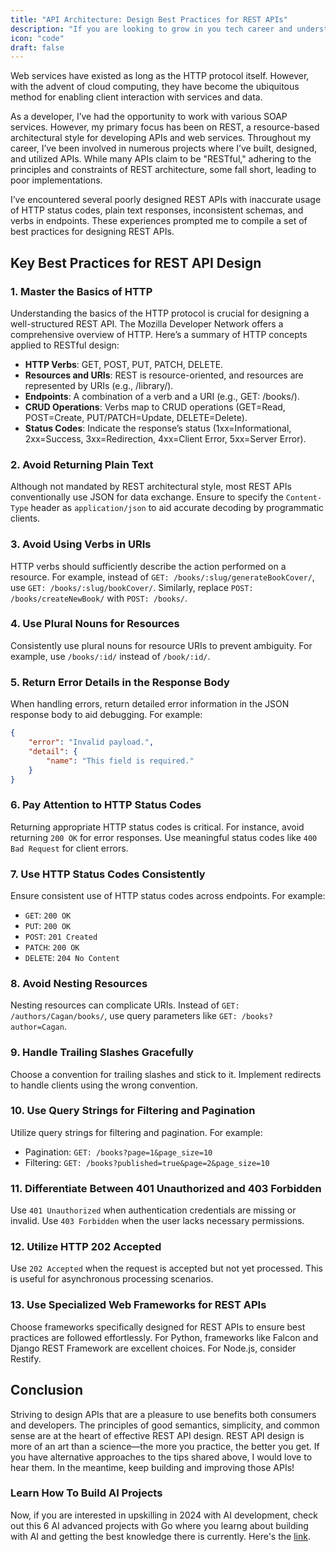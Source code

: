 ```yaml
---
title: "API Architecture: Design Best Practices for REST APIs"
description: "If you are looking to grow in you tech career and understand system design indepth, this guide is for you."
icon: "code"
draft: false
---
```


Web services have existed as long as the HTTP protocol itself. However, with the advent of cloud computing, they have become the ubiquitous method for enabling client interaction with services and data.

As a developer, I’ve had the opportunity to work with various SOAP services. However, my primary focus has been on REST, a resource-based architectural style for developing APIs and web services. Throughout my career, I’ve been involved in numerous projects where I’ve built, designed, and utilized APIs. While many APIs claim to be "RESTful," adhering to the principles and constraints of REST architecture, some fall short, leading to poor implementations.

I’ve encountered several poorly designed REST APIs with inaccurate usage of HTTP status codes, plain text responses, inconsistent schemas, and verbs in endpoints. These experiences prompted me to compile a set of best practices for designing REST APIs.

## Key Best Practices for REST API Design

### 1. Master the Basics of HTTP

Understanding the basics of the HTTP protocol is crucial for designing a well-structured REST API. The Mozilla Developer Network offers a comprehensive overview of HTTP. Here’s a summary of HTTP concepts applied to RESTful design:

- **HTTP Verbs**: GET, POST, PUT, PATCH, DELETE.
- **Resources and URIs**: REST is resource-oriented, and resources are represented by URIs (e.g., /library/).
- **Endpoints**: A combination of a verb and a URI (e.g., GET: /books/).
- **CRUD Operations**: Verbs map to CRUD operations (GET=Read, POST=Create, PUT/PATCH=Update, DELETE=Delete).
- **Status Codes**: Indicate the response’s status (1xx=Informational, 2xx=Success, 3xx=Redirection, 4xx=Client Error, 5xx=Server Error).

### 2. Avoid Returning Plain Text

Although not mandated by REST architectural style, most REST APIs conventionally use JSON for data exchange. Ensure to specify the `Content-Type` header as `application/json` to aid accurate decoding by programmatic clients.

### 3. Avoid Using Verbs in URIs

HTTP verbs should sufficiently describe the action performed on a resource. For example, instead of `GET: /books/:slug/generateBookCover/`, use `GET: /books/:slug/bookCover/`. Similarly, replace `POST: /books/createNewBook/` with `POST: /books/`.

### 4. Use Plural Nouns for Resources

Consistently use plural nouns for resource URIs to prevent ambiguity. For example, use `/books/:id/` instead of `/book/:id/`.

### 5. Return Error Details in the Response Body

When handling errors, return detailed error information in the JSON response body to aid debugging. For example:

```json
{
    "error": "Invalid payload.",
    "detail": {
        "name": "This field is required."
    }
}
```

### 6. Pay Attention to HTTP Status Codes

Returning appropriate HTTP status codes is critical. For instance, avoid returning `200 OK` for error responses. Use meaningful status codes like `400 Bad Request` for client errors.

### 7. Use HTTP Status Codes Consistently

Ensure consistent use of HTTP status codes across endpoints. For example:

- `GET`: `200 OK`
- `PUT`: `200 OK`
- `POST`: `201 Created`
- `PATCH`: `200 OK`
- `DELETE`: `204 No Content`

### 8. Avoid Nesting Resources

Nesting resources can complicate URIs. Instead of `GET: /authors/Cagan/books/`, use query parameters like `GET: /books?author=Cagan`.

### 9. Handle Trailing Slashes Gracefully

Choose a convention for trailing slashes and stick to it. Implement redirects to handle clients using the wrong convention.

### 10. Use Query Strings for Filtering and Pagination

Utilize query strings for filtering and pagination. For example:

- Pagination: `GET: /books?page=1&page_size=10`
- Filtering: `GET: /books?published=true&page=2&page_size=10`

### 11. Differentiate Between 401 Unauthorized and 403 Forbidden

Use `401 Unauthorized` when authentication credentials are missing or invalid. Use `403 Forbidden` when the user lacks necessary permissions.

### 12. Utilize HTTP 202 Accepted

Use `202 Accepted` when the request is accepted but not yet processed. This is useful for asynchronous processing scenarios.

### 13. Use Specialized Web Frameworks for REST APIs

Choose frameworks specifically designed for REST APIs to ensure best practices are followed effortlessly. For Python, frameworks like Falcon and Django REST Framework are excellent choices. For Node.js, consider Restify.

## Conclusion

Striving to design APIs that are a pleasure to use benefits both consumers and developers. The principles of good semantics, simplicity, and common sense are at the heart of effective REST API design. REST API design is more of an art than a science—the more you practice, the better you get. If you have alternative approaches to the tips shared above, I would love to hear them. In the meantime, keep building and improving those APIs!

### Learn How To Build AI Projects

Now, if you are interested in upskilling in 2024 with AI development, check out this 6 AI advanced projects with Go where you learng about building with AI and getting the best knowledge there is currently. Here's the [link](https://akhilsharmatech.gumroad.com/l/zgxqq).